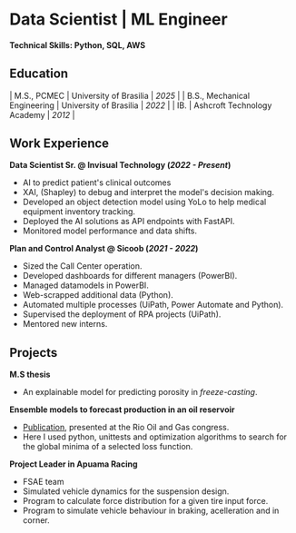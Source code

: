 # Data Scientist | ML Engineer

#### Technical Skills: Python, SQL, AWS

## Education
| M.S., PCMEC                     | University of Brasilia             | _2025_     |
| B.S., Mechanical Engineering    | University of Brasilia             | _2022_     |
| IB.                             | Ashcroft Technology Academy        | _2012_     |
  
## Work Experience
**Data Scientist Sr. @ Invisual Technology (_2022 - Present_)**
- AI to predict patient's clinical outcomes
- XAI, (Shapley) to debug and interpret the model's decision making.
- Developed an object detection model using YoLo to help medical equipment inventory tracking.
- Deployed the AI solutions as API endpoints with FastAPI.
- Monitored model performance and data shifts.

**Plan and Control Analyst @ Sicoob (_2021 - 2022_)**
- Sized the Call Center operation.
- Developed dashboards for different managers (PowerBI).
- Managed datamodels in PowerBI.
- Web-scrapped additional data (Python).
- Automated multiple processes (UiPath, Power Automate and Python).
- Supervised the deployment of RPA projects (UiPath).
- Mentored new interns.

  
## Projects
**M.S thesis**
- An explainable model for predicting porosity in _freeze-casting_.

**Ensemble models to forecast production in an oil reservoir**
- [Publication](https://doi.org/10.48072/2525-7579.rog.2022.036), presented at the Rio Oil and Gas congress.
- Here I used python, unittests and optimization algorithms to search for the global minima of a selected loss function.

**Project Leader in Apuama Racing**
- FSAE team
- Simulated vehicle dynamics for the suspension design.
- Program to calculate force distribution for a given tire input force.
- Program to simulate vehicle behaviour in braking, acelleration and in corner.
